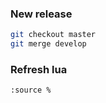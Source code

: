 ### New release

```sh
git checkout master
git merge develop
```

### Refresh lua

```
:source %
```
